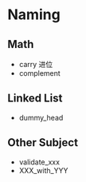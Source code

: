 # Naming
## Math
- carry 进位
- complement
## Linked List
- dummy_head
## Other Subject
- validate_xxx
- XXX_with_YYY
